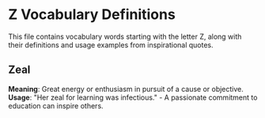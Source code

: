 # Z Vocabulary Definitions

This file contains vocabulary words starting with the letter Z, along with their definitions and usage examples from inspirational quotes.

<!-- Add vocabulary words here following the format:
## WordName

**Meaning**: Clear, concise definition of the word.
**Usage**: "Quote or example sentence." - Explanation of the usage context.
-->

## Zeal

**Meaning**: Great energy or enthusiasm in pursuit of a cause or objective.
**Usage**: "Her zeal for learning was infectious." - A passionate commitment to education can inspire others.

